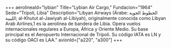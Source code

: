 +++
aerolineaId="lybian"
Title="Lybian Air Cargo,"
Fundacion="1964"
Sede="Trípoli, Libia"
Description="Libyan Airways (Árabe: الخطوط الجوية الليبية; al-Khutut al-Jawiyah al-Libiyah), originalmente conocida como Libyan Arab Airlines,1​ es la aerolínea de bandera de Libia. Opera vuelos internacionales regulares a Europa, África y Oriente Medio. Su base principal es el Aeropuerto Internacional de Trípoli. Su código IATA es LN y su código OACI es LAA."
avionId=["a220", "a300"]
+++
